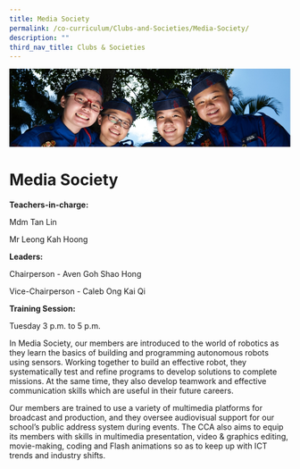 ```yaml
---
title: Media Society
permalink: /co-curriculum/Clubs-and-Societies/Media-Society/
description: ""
third_nav_title: Clubs & Societies
---
```

![](/images/CCA.jpg)

Media Society
=============

**Teachers-in-charge:**

Mdm Tan Lin

Mr Leong Kah Hoong

  

**Leaders:**

Chairperson - Aven Goh Shao Hong 

Vice-Chairperson - Caleb Ong Kai Qi

  

**Training Session:**

Tuesday 3 p.m. to 5 p.m.

  

In Media Society, our members are introduced to the world of robotics as they learn the basics of building and programming autonomous robots using sensors. Working together to build an effective robot, they systematically test and refine programs to develop solutions to complete missions. At the same time, they also develop teamwork and effective communication skills which are useful in their future careers. 

  

Our members are trained to use a variety of multimedia platforms for broadcast and production, and they oversee audiovisual support for our school’s public address system during events. The CCA also aims to equip its members with skills in multimedia presentation, video & graphics editing, movie-making, coding and Flash animations so as to keep up with ICT trends and industry shifts.